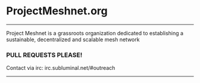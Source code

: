 # ProjectMeshnet.org

---

Project Meshnet is a grassroots organization dedicated to establishing a sustainable, decentralized and scalable mesh network

### PULL REQUESTS PLEASE!

Contact via irc: irc.subluminal.net/#outreach

---
